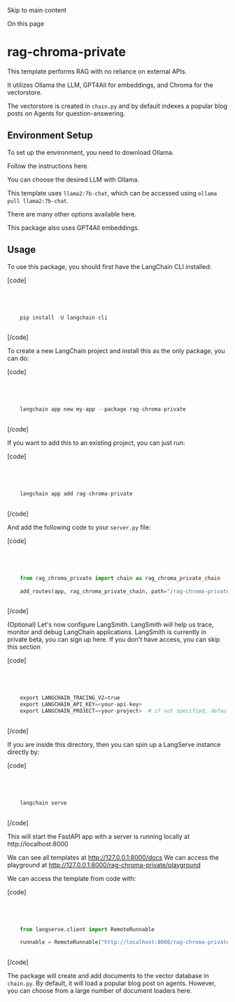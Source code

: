 

Skip to main content

On this page

# rag-chroma-private

This template performs RAG with no reliance on external APIs.

It utilizes Ollama the LLM, GPT4All for embeddings, and Chroma for the vectorstore.

The vectorstore is created in `chain.py` and by default indexes a popular blog posts on Agents for question-answering.

## Environment Setup​

To set up the environment, you need to download Ollama.

Follow the instructions here.

You can choose the desired LLM with Ollama.

This template uses `llama2:7b-chat`, which can be accessed using `ollama pull llama2:7b-chat`.

There are many other options available here.

This package also uses GPT4All embeddings.

## Usage​

To use this package, you should first have the LangChain CLI installed:

[code]
```python




    pip install -U langchain-cli  
    


```
[/code]


To create a new LangChain project and install this as the only package, you can do:

[code]
```python




    langchain app new my-app --package rag-chroma-private  
    


```
[/code]


If you want to add this to an existing project, you can just run:

[code]
```python




    langchain app add rag-chroma-private  
    


```
[/code]


And add the following code to your `server.py` file:

[code]
```python




    from rag_chroma_private import chain as rag_chroma_private_chain  
      
    add_routes(app, rag_chroma_private_chain, path="/rag-chroma-private")  
    


```
[/code]


(Optional) Let's now configure LangSmith. LangSmith will help us trace, monitor and debug LangChain applications. LangSmith is currently in private beta, you can sign up here. If you don't have
access, you can skip this section

[code]
```python




    export LANGCHAIN_TRACING_V2=true  
    export LANGCHAIN_API_KEY=<your-api-key>  
    export LANGCHAIN_PROJECT=<your-project>  # if not specified, defaults to "default"  
    


```
[/code]


If you are inside this directory, then you can spin up a LangServe instance directly by:

[code]
```python




    langchain serve  
    


```
[/code]


This will start the FastAPI app with a server is running locally at http://localhost:8000

We can see all templates at http://127.0.0.1:8000/docs We can access the playground at http://127.0.0.1:8000/rag-chroma-private/playground

We can access the template from code with:

[code]
```python




    from langserve.client import RemoteRunnable  
      
    runnable = RemoteRunnable("http://localhost:8000/rag-chroma-private")  
    


```
[/code]


The package will create and add documents to the vector database in `chain.py`. By default, it will load a popular blog post on agents. However, you can choose from a large number of document loaders
here.

